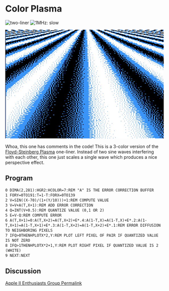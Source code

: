 # Color Plasma

![two-liner](https://img.shields.io/badge/applesoft-green) ![1MHz: slow](https://img.shields.io/badge/1MHz-slow-red)

![image](media/color-plasma.jpg "Color Plasma Screenshot")

Whoa, this one has comments in the code! This is a 3-color version of the [Floyd-Steinberg Plasma](floyd-steinberg-plasma.md) one-liner. Instead of two sine waves interfering with each other, this one just scales a single wave which produces a nice perspective effect.

## Program

```
0 DIMA(2,281):HGR2:HCOLOR=7:REM "A" IS THE ERROR CORRECTION BUFFER
1 FORY=0TO191:T=1-T:FORX=0TO139
2 V=SIN((X-70)/(1+(Y/10)))+1:REM COMPUTE VALUE
3 V=V+A(T,X+1):REM ADD ERROR CORRECTION
4 Q=INT(V+0.5):REM QUANTIZE VALUE (0,1 OR 2)
5 E=V-Q:REM COMPUTE ERROR
6 A(T,X+1)=0:A(T,X+2)=A(T,X+2)+E*.4:A(1-T,X)=A(1-T,X)+E*.2:A(1-T,X+1)=A(1-T,X+1)+E*.3:A(1-T,X+2)=A(1-T,X+2)+E*.1:REM ERROR DIFFUSION TO NEIGHBORING PIXELS
7 IFQ>0THENHPLOTX*2,Y:REM PLOT LEFT PIXEL OF PAIR IF QUANTIZED VALUE IS NOT ZERO
8 IFQ>1THENHPLOTX*2+1,Y:REM PLOT RIGHT PIXEL IF QUANTIZED VALUE IS 2 (WHITE)
9 NEXT:NEXT
```

## Discussion

[Apple II Enthusiasts Group Permalink](https://www.facebook.com/groups/5251478676/permalink/10158230715378677/)

